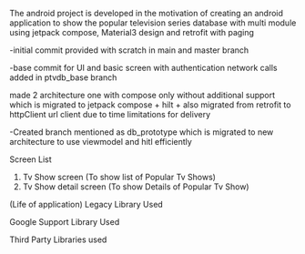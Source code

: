 The android project is developed in the motivation of creating an android application to show the popular television series database with multi module using jetpack compose, Material3 design and retrofit with paging 

-initial commit provided with scratch in main and master branch

-base commit for UI and basic screen with authentication network calls added in ptvdb_base branch 

made 2 architecture one with compose only without additional support which is migrated to jetpack compose + hilt + also migrated from retrofit to httpClient url client due to time limitations for delivery

 -Created branch mentioned as db_prototype which is migrated to new architecture to use viewmodel and hitl efficiently  

Screen List 
1) Tv Show screen (To show list of Popular Tv Shows) 
2) Tv Show detail screen (To show Details of Popular Tv Show)


(Life of application)
Legacy Library Used 

Google Support Library Used

Third Party Libraries used 